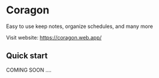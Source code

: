 # Coragon
Easy to use keep notes, organize schedules, and many more

Visit website: https://coragon.web.app/

## Quick start
COMING SOON ....
